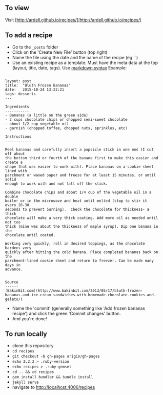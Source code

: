 To view
-------
Visit [http://ardell.github.io/recipes/](http://ardell.github.io/recipes/)

To add a recipe
---------------

- Go to the `_posts` folder
- Click on the 'Create New File' button (top right)
- Name the file using the date and the name of the recipe (eg ``)
- Use an existing recipe as a template.
Must have the meta data at the top (layout, title, date, tags).
Use [markdown syntax](https://daringfireball.net/projects/markdown/syntax)
Example:
```
---
layout: post
title:  "Bluth Frozen Bananas"
date:   2015-10-24 13:22:21
tags: desserts
---

Ingredients
-----------
- Bananas (a little on the green side)
- 2 cups chocolate chips or chopped semi-sweet chocolate
- about 1/2 cup vegetable oil
- garnish (chopped toffee, chopped nuts, sprinkles, etc)

Instructions
------------

Peel bananas and carefully insert a popsicle stick in one end (I cut off about
the bottom third or fourth of the banana first to make this easier and create a
shape that was easier to work with). Place bananas on a cookie sheet lined with
parchment or waxed paper and freeze for at least 15 minutes, or until solid
enough to work with and not fall off the stick.

Combine chocolate chips and about 1/4 cup of the vegetable oil in a double
boiler or in the microwave and heat until melted (stop to stir it every 20-30
seconds to prevent burning).  Check the chocolate for thickness- a thick
chocolate will make a very thick coating. Add more oil as needed until not too
thick (mine was about the thickness of maple syrup). Dip one banana in the
chocolate until coated.

Working very quickly, roll in desired toppings, as the chocolate hardens very
quickly after hitting the cold banana. Place completed bananas back on the
parchment-lined cookie sheet and return to freezer. Can be made many days in
advance.


Source
------
[BakinBit.com](http://www.bakinbit.com/2013/05/17/bluth-frozen-bananas-and-ice-cream-sandwiches-with-homemade-chocolate-cookies-and-gelato/)
```
- Name the 'commit' (generally something like 'Add frozen bananas recipe') and click the green 'Commit changes' button.
- And you're done!

To run locally
--------------
- clone this repository
- `cd recipes`
- `git checkout -b gh-pages origin/gh-pages`
- `echo 2.2.3 > .ruby-version`
- `echo recipes > .ruby-gemset`
- `cd .. && cd recipes`
- `gem install bundler && bundle install`
- `jekyll serve`
- navigate to [http://localhost:4000/recipes](http://localhost:4000/recipes)

